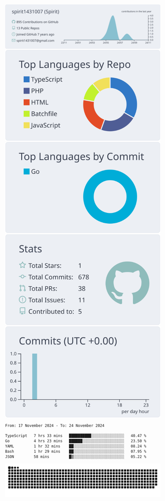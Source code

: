 [![](https://raw.githubusercontent.com/spirit1431007/spirit1431007/master/profile-summary-card-output/nord_bright/0-profile-details.svg)](https://git.io/spiritx)
[![](https://raw.githubusercontent.com/spirit1431007/spirit1431007/master/profile-summary-card-output/nord_bright/1-repos-per-language.svg)](https://git.io/spiritx) [![](https://raw.githubusercontent.com/spirit1431007/spirit1431007/master/profile-summary-card-output/nord_bright/2-most-commit-language.svg)](https://git.io/spiritx)
[![](https://raw.githubusercontent.com/spirit1431007/spirit1431007/master/profile-summary-card-output/nord_bright/3-stats.svg)](https://git.io/spiritx) [![](https://raw.githubusercontent.com/spirit1431007/spirit1431007/master/profile-summary-card-output/nord_bright/4-productive-time.svg)](https://git.io/spiritx)

<!--START_SECTION:waka-->

```txt
From: 17 November 2024 - To: 24 November 2024

TypeScript   7 hrs 33 mins   ██████████░░░░░░░░░░░░░░░   40.47 %
Go           4 hrs 23 mins   ██████░░░░░░░░░░░░░░░░░░░   23.50 %
YAML         1 hr 32 mins    ██░░░░░░░░░░░░░░░░░░░░░░░   08.24 %
Bash         1 hr 29 mins    ██░░░░░░░░░░░░░░░░░░░░░░░   07.95 %
JSON         58 mins         █▒░░░░░░░░░░░░░░░░░░░░░░░   05.22 %
```

<!--END_SECTION:waka-->

![contribution](https://github.com/spirit1431007/spirit1431007/blob/output/github-contribution-grid-snake.svg)
